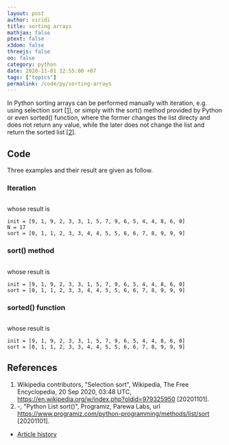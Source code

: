 ```yaml
---
layout: post
author: viridi
title: sorting arrays
mathjax: false
ptext: false
x3dom: false
threejs: false
oo: false
category: python
date: 2020-11-01 12:55:00 +07
tags: ["topics"]
permalink: /code/py/sorting-arrays
---
```

In Python sorting arrays can be performed manually with iteration, e.g. using selection sort [[1](#ref1)], or simply with the sort() method provided by Python or even sorted() function, where the former changes the list directy and does not return any value, while the later does not change the list and return the sorted list [[2](#ref2)].

## Code
Three examples and their result are given as follow.

### Iteration
```python
```

whose result is

```batch
init = [9, 1, 9, 2, 3, 3, 1, 5, 7, 9, 6, 5, 4, 4, 8, 6, 0]
N = 17
sort = [0, 1, 1, 2, 3, 3, 4, 4, 5, 5, 6, 6, 7, 8, 9, 9, 9]
```

### sort() method
```python
```

whose result is

```batch
init = [9, 1, 9, 2, 3, 3, 1, 5, 7, 9, 6, 5, 4, 4, 8, 6, 0]
sort = [0, 1, 1, 2, 3, 3, 4, 4, 5, 5, 6, 6, 7, 8, 9, 9, 9]
```

### sorted() function
```python
```

whose result is

```batch
init = [9, 1, 9, 2, 3, 3, 1, 5, 7, 9, 6, 5, 4, 4, 8, 6, 0]
sort = [0, 1, 1, 2, 3, 3, 4, 4, 5, 5, 6, 6, 7, 8, 9, 9, 9]
```


## References
1. <a name="ref1"></a>Wikipedia contributors, "Selection sort", Wikipedia, The Free Encyclopedia, 20 Sep 2020, 03:48 UTC, <https://en.wikipedia.org/w/index.php?oldid=979325950> [20201101].
2. <a name="ref2"></a>-, "Python List sort()", Programiz, Parewa Labs, url <https://www.programiz.com/python-programming/methods/list/sort> [20201101].

+ [Article history](https://github.com/butiran/butiran.github.io/commits/master/_posts/code/py/2020-11-01-sorting-arrays.md)
